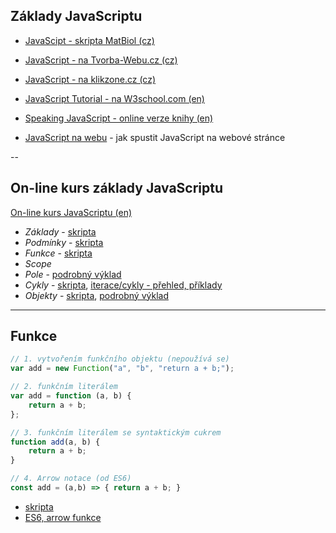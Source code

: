## Základy JavaScriptu

* [JavaScipt - skripta MatBiol (cz)](https://portal.matematickabiologie.cz/index.php?pg=zaklady-informatiky-pro-biology--algoritmizace-a-programovani--programovani-v-javascriptu-i--zaklady-javascriptu--syntaxe)
* [JavaScript - na Tvorba-Webu.cz (cz)](https://www.tvorba-webu.cz/javascript/)
* [JavaScript - na klikzone.cz (cz)](https://www.klikzone.cz/javascript/javascript-navod/javascript-navod.php)
* [JavaScript Tutorial - na W3school.com (en)](https://www.w3schools.com/js/)
* [Speaking JavaScript - online verze knihy (en)](http://speakingjs.com/es5/)


* [JavaScript na webu](https://docs.google.com/document/d/e/2PACX-1vSwv4wYJUvG81113-UjuhcqLdYDI3ldyRgZca2RFtiiq6PP_5Hzt61k6EdXg0qTEnT5U1ICIZl8awCI/pub) - jak spustit JavaScript na webové stránce

--

## On-line kurs základy JavaScriptu 
[On-line kurs JavaScriptu (en)](https://www.codecademy.com/learn/introduction-to-javascript)

* *Základy* - [skripta](https://portal.matematickabiologie.cz/index.php?pg=zaklady-informatiky-pro-biology--algoritmizace-a-programovani--programovani-v-javascriptu-i--zaklady-javascriptu--syntaxe)
* *Podmínky* - [skripta](https://portal.matematickabiologie.cz/index.php?pg=zaklady-informatiky-pro-biology--algoritmizace-a-programovani--programovani-v-javascriptu-ii--podminky-rozhodovani)
* *Funkce* - [skripta](https://portal.matematickabiologie.cz/index.php?pg=zaklady-informatiky-pro-biology--algoritmizace-a-programovani--programovani-v-javascriptu-ii--funkce)
* *Scope*
* *Pole* - [podrobný výklad](https://docs.google.com/document/d/e/2PACX-1vQ7guutCT8Lp2-A9iDsdql7buTfs6ZW9D4qM513W1D5TyVcRVCZvrNiPvmeRYYOhbvk7yOyxQoqau6D/pub)
* *Cykly* - [skripta](https://portal.matematickabiologie.cz/index.php?pg=zaklady-informatiky-pro-biology--algoritmizace-a-programovani--programovani-v-javascriptu-ii--cykly), [iterace/cykly - přehled, příklady](./#/12)
* *Objekty* - [skripta](https://portal.matematickabiologie.cz/index.php?pg=zaklady-informatiky-pro-biology--algoritmizace-a-programovani--programovani-v-javascriptu-i--promenne--objekty), [podrobný výklad](https://docs.google.com/document/d/e/2PACX-1vQRV4mr3jGHRSUEr3kSQ54r9cdsovdEb1-jyuHaawcqA4Gd5OdZiyslbBibzoQ5pyWu5yrvzzxgC-vF/pub) 

---
## Funkce

```js
// 1. vytvořením funkčního objektu (nepoužívá se)
var add = new Function("a", "b", "return a + b;");
```

```js
// 2. funkčním literálem
var add = function (a, b) {
    return a + b;
};
```

```js
// 3. funkčním literálem se syntaktickým cukrem
function add(a, b) {
    return a + b;
}
```

```js
// 4. Arrow notace (od ES6)
const add = (a,b) => { return a + b; }
```
* [skripta](https://portal.matematickabiologie.cz/index.php?pg=zaklady-informatiky-pro-biology--algoritmizace-a-programovani--programovani-v-javascriptu-ii--funkce)
* [ES6, arrow funkce](https://docs.google.com/document/d/e/2PACX-1vQRV4mr3jGHRSUEr3kSQ54r9cdsovdEb1-jyuHaawcqA4Gd5OdZiyslbBibzoQ5pyWu5yrvzzxgC-vF/pub) 